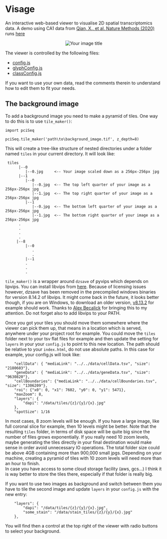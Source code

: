 # Visage
An interactive web-based viewer to visualise 2D spatial transcriptomics data. A demo using 
CA1 data from [Qian, X., et al. Nature Methods (2020)](https://www.nature.com/articles/s41592-019-0631-4) runs
 [here](https://acycliq.github.io/visage/)
<p align="center">
    <img src="https://github.com/acycliq/visage/blob/main/viewer/assets/screencast_resized.gif?raw=true" alt="Your image title"/>
</p>

The viewer is controlled by the following files:

* [config.js](viewer/js/config.js)
* [glyphConfig.js](viewer/js/glyphConfig.js)
* [classConfig.js](viewer/js/classConfig.js)

If you want to use your own data, read the comments therein to understand how to edit them to fit your needs.


## The background image
To add a background image you need to make a pyramid of tiles. One way to do this is to use `tile_maker()`:
    
    import pciSeq

    pciSeq.tile_maker('path\to\background_image.tif', z_depth=8)

This will create a tree-like structure of nested directories under a folder named `tiles` in your current directory. It will look like:

     tiles 
          |--0
             |--0.jpg     <-- Your image scaled down as a 256px-256px jpg
          |--1
             |--0
                |--0.jpg  <-- The top left quarter of your image as a 256px-256px jpg
                |--1.jpg  <-- The top right quarter of your image as a 256px-256px jpg
             |--1
                |--0.jpg  <-- The bottom left quarter of your image as a 256px-256px jpg
                |--1.jpg  <-- The bottom right quarter of your image as a 256px-256px jpg
          .
          .
          .
          .
         |--8
             |--0
                .
                .
             |--1
             .
             .
             .

`tile_maker()` is a wrapper around `dzsave` of pyvips which depends on lipvips. You can install libvips from 
[here](https://www.libvips.org/install.html). Because of licensing issues however, dzsave has been removed 
in the precompiled windows binaries for version 8.14.2 of libvips. It might come back in the future, it looks better though,
if you are on Windows, to download an older version, [v8.13.2](https://github.com/libvips/build-win64-mxe/releases/tag/v8.13.2) 
for example should work. Thanks to [Alex Becalick](https://github.com/AlexBecalick) for bringing this to my attention. 
Do not forget also to add libvips to your PATH. 

Once you got your tiles you should move them somewhere where the viewer can pick them up, that means in a location which is served, 
anywhere under your project root for example. You could move the `tiles` folder next to your tsv flat files for example and then update 
the setting for `layers` in your your `config.js` to point to this new location. The path should be relative to your `index.html`, do not use absolute paths. In this case for example, your config.js will look like:


        "cellData": { "mediaLink": "../../data/cellData.tsv", "size": "2180603"},
        "geneData": { "mediaLink": "../../data/geneData.tsv", "size": "9630820"},
        "cellBoundaries": {"mediaLink": "../../data/cellBoundaries.tsv", "size": "1306209"},
        "roi": {"x0": 0, "x1": 7602, "y0": 0, "y1": 5471},
        "maxZoom": 8,
        "layers": {
            "dapi": "/data/tiles/{z}/{y}/{x}.jpg"
        },
        "spotSize": 1/16

In most cases, 8 zoom levels will be enough. If you have a large image, like full coronal slice for example, then 10 levels
might be better. Note that the resulting `tiles` folder, in terms of disk space will be quite big since the number of files grows 
exponentially. If you really need 10 zoom levels, maybe generating the tiles directly in your final destination would make sense 
in order avoid unnecessary IO operations. The total folder size could be above 4GB containing more than 900,000 small jpgs. Depending
on your machine, creating a pyramid of tiles with 10 zoom levels will need more than an hour to finish. \
In case you have access to some cloud storage facility (aws, gcs...) I think it is way better to store the tiles there, especially if that
folder is really big.

If you want to use two images as background and switch between them you have to tile the second image and update `layers` 
in your `config.js` with the new entry:

        "layers": {
            "dapi": "/data/tiles/{z}/{y}/{x}.jpg",
            "some_stain": "/data/stain_tiles/{z}/{y}/{x}.jpg"
        },

You will find then a control at the top right of the viewer with radio buttons to select your background. 

